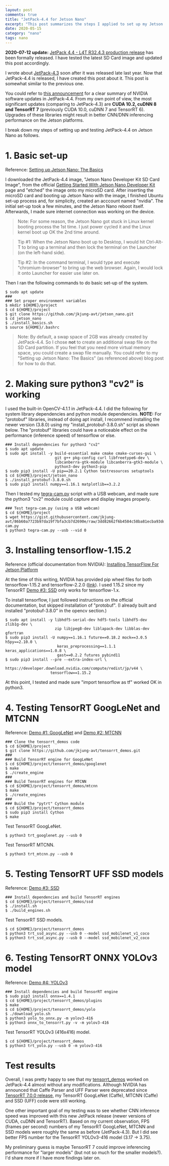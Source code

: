```yaml
---
layout: post
comments: true
title: "JetPack-4.4 for Jetson Nano"
excerpt: "This post summarizes the steps I applied to set up my Jetson Nano DevKit with JetPack-4.4 and run my tensorrt_demos samples."
date: 2020-05-15
category: "nano"
tags: nano
---
```


**2020-07-12 update:**  [JetPack 4.4 - L4T R32.4.3 production release](https://forums.developer.nvidia.com/t/jetpack-4-4-l4t-r32-4-3-production-release/140866) has been formally released.  I have tested the latest SD Card image and updated this post accordingly.

I wrote about [JetPack-4.3](https://jkjung-avt.github.io/jetpack-4.3/) soon after it was released late last year.  Now that JetPack-4.4 is released, I have created this post about it.  This post is somewhat similar to the previous one.

You could refer to [this announcement](https://forums.developer.nvidia.com/t/jetpack-4-4-l4t-r32-4-3-production-release/140866) for a clear summary of NVIDIA software updates in JetPack-4.4.  From my own point of view, the most significant updates (comparing to JetPack-4.3) are **CUDA 10.2, cuDNN 8 and TensorRT 7** (previously CUDA 10.0, cuDNN 7 and TensorRT 6).  Upgrades of these libraries might result in better CNN/DNN inferencing performance on the Jetson platforms.

I break down my steps of setting up and testing JetPack-4.4 on Jetson Nano as follows.

# 1. Basic set-up

Reference: [Setting up Jetson Nano: The Basics](https://jkjung-avt.github.io/setting-up-nano/)

I downloaded the JetPack-4.4 image, "Jetson Nano Developer Kit SD Card Image", from the official [Getting Started With Jetson Nano Developer Kit](https://developer.nvidia.com/embedded/learn/get-started-jetson-nano-devkit#write) page and "etched" the image onto my microSD card.  After inserting the microSD card and booting up Jetson Nano with the image, I finished Ubuntu set-up process and, for simplicity, created an acccount named "nvidia".  The initial set-up took a few minutes, and the Jetson Nano reboot itself.  Afterwards, I made sure internet connection was working on the device.

> Note:  For some reason, the Jetson Nano got stuck in Linux kernel booting process the 1st time.  I just power cycled it and the Linux kernel boot up OK the 2nd time around.

> Tip #1:  When the Jetson Nano boot up to Desktop, I would hit Ctrl-Alt-T to bring up a terminal and then lock the terminal on the Launcher (on the left-hand side).

> Tip #2:  In the command terminal, I would type and execute "chromium-browser" to bring up the web browser.  Again, I would lock it onto Launcher for easier use later on.

Then I ran the following commands to do basic set-up of the system.

```shell
$ sudo apt update
###
### Set proper environment variables
$ mkdir ${HOME}/project
$ cd ${HOME}/project
$ git clone https://github.com/jkjung-avt/jetson_nano.git
$ cd jetson_nano
$ ./install_basics.sh
$ source ${HOME}/.bashrc
```

> Note:  By default, a swap space of 2GB was already created by JetPack-4.4.  So I chose **not** to create an additional swap file on the SD Card partition.  If you feel that you need more virtual memory space, you could create a swap file manually.  You could refer to my "Setting up Jetson Nano: The Basics" (as referenced above) blog post for how to do that.

# 2. Making sure python3 "cv2" is working

I used the built-in OpenCV-4.1.1 in JetPack-4.4.  I did the following for system library dependencies and python module dependencies.  **NOTE:** For "protobuf" libraries, instead of doing apt install, I recommend installing the newer version (3.8.0) using my "install_protobuf-3.8.0.sh" script as shown below.  The "protobuf" libraries could have a noticeable effect on the performance (inference speed) of tensorflow or else.

```shell
### Install dependencies for python3 "cv2"
$ sudo apt update
$ sudo apt install -y build-essential make cmake cmake-curses-gui \
                      git g++ pkg-config curl libfreetype6-dev \
                      libcanberra-gtk-module libcanberra-gtk3-module \
                      python3-dev python3-pip
$ sudo pip3 install -U pip==20.2.1 Cython testresources setuptools
$ cd ${HOME}/project/jetson_nano
$ ./install_protobuf-3.8.0.sh
$ sudo pip3 install numpy==1.16.1 matplotlib==3.2.2
```

Then I tested my [tegra-cam.py](https://gist.github.com/jkjung-avt/86b60a7723b97da19f7bfa3cb7d2690e) script with a USB webcam, and made sure the python3 "cv2" module could capture and display images properly.

```shell
### Test tegra-cam.py (using a USB webcam)
$ cd ${HOME}/project
$ wget https://gist.githubusercontent.com/jkjung-avt/86b60a7723b97da19f7bfa3cb7d2690e/raw/3dd82662f6b4584c58ba81ecba93dd6f52c3366c/tegra-cam.py
$ python3 tegra-cam.py --usb --vid 0
```

# 3. Installing tensorflow-1.15.2

Reference (official documentation from NVIDIA): [Installing TensorFlow For Jetson Platform](https://docs.nvidia.com/deeplearning/frameworks/install-tf-jetson-platform/index.html)

At the time of this writing, NVIDIA has provided pip wheel files for both tensorflow-1.15.2 and tensorflow-2.2.0 ([link](https://developer.download.nvidia.com/compute/redist/jp/v44/tensorflow/)).  I used 1.15.2 since my TensorRT [Demo #3: SSD](https://github.com/jkjung-avt/tensorrt_demos#demo-3-ssd) only works for tensorflow-1.x.

To install tensorflow, I just followed instructions on the official documentation, but skipped installation of "protobuf".  (I already built and installed "protobuf-3.8.0" in the opencv section.)

```shell
$ sudo apt install -y libhdf5-serial-dev hdf5-tools libhdf5-dev zlib1g-dev \
                      zip libjpeg8-dev liblapack-dev libblas-dev gfortran
$ sudo pip3 install -U numpy==1.16.1 future==0.18.2 mock==3.0.5 h5py==2.10.0 \
                       keras_preprocessing==1.1.1 keras_applications==1.0.8 \
                       gast==0.2.2 futures pybind11
$ sudo pip3 install --pre --extra-index-url \
                    https://developer.download.nvidia.com/compute/redist/jp/v44 \
                    tensorflow==1.15.2
```

At this point, I tested and made sure "import tensorflow as tf" worked OK in python3.

# 4. Testing TensorRT GoogLeNet and MTCNN

Reference: [Demo #1: GoogLeNet](https://github.com/jkjung-avt/tensorrt_demos#googlenet) and [Demo #2: MTCNN](https://github.com/jkjung-avt/tensorrt_demos#demo-2-mtcnn)

```shell
### Clone the tensorrt_demos code
$ cd ${HOME}/project
$ git clone https://github.com/jkjung-avt/tensorrt_demos.git
###
### Build TensorRT engine for GoogLeNet
$ cd ${HOME}/project/tensorrt_demos/googlenet
$ make
$ ./create_engine
###
### Build TensorRT engines for MTCNN
$ cd ${HOME}/project/tensorrt_demos/mtcnn
$ make
$ ./create_engines
###
### Build the "pytrt" Cython module
$ cd ${HOME}/project/tensorrt_demos
$ sudo pip3 install Cython
$ make
```

Test TensorRT GoogLeNet.

```shell
$ python3 trt_googlenet.py --usb 0
```

Test TensorRT MTCNN.

```shell
$ python3 trt_mtcnn.py --usb 0
```

# 5. Testing TensorRT UFF SSD models

Reference: [Demo #3: SSD](https://github.com/jkjung-avt/tensorrt_demos#demo-3-ssd)

```shell
### Install dependencies and build TensorRT engines
$ cd ${HOME}/project/tensorrt_demos/ssd
$ ./install.sh
$ ./build_engines.sh
```

Test TensorRT SSD models.

```shell
$ cd ${HOME}/project/tensorrt_demos
$ python3 trt_ssd_async.py --usb 0 --model ssd_mobilenet_v1_coco
$ python3 trt_ssd_async.py --usb 0 --model ssd_mobilenet_v2_coco
```

# 6. Testing TensorRT ONNX YOLOv3 model

Reference: [Demo #4: YOLOv3](https://github.com/jkjung-avt/tensorrt_demos#demo-4-yolov3)

```shell
### Install dependencies and build TensorRT engine
$ sudo pip3 install onnx==1.4.1
$ cd ${HOME}/project/tensorrt_demos/plugins
$ make
$ cd ${HOME}/project/tensorrt_demos/yolo
$ ./download_yolo.sh
$ python3 yolo_to_onnx.py -m yolov3-416
$ python3 onnx_to_tensorrt.py -v -m yolov3-416
```

Test TensorRT YOLOv3 (416x416) model.

```shell
$ cd ${HOME}/project/tensorrt_demos
$ python3 trt_yolo.py --usb 0 -m yolov3-416
```

# Test results

Overall, I was pretty happy to see that my [tensorrt_demos](https://github.com/jkjung-avt/tensorrt_demos) worked on JetPack-4.4 almost without any modifications.  Although NVIDIA has announced that Caffe Parser and UFF Parser were deprecated since [TensorRT 7.0.0 release](https://docs.nvidia.com/deeplearning/sdk/tensorrt-release-notes/tensorrt-7.html#rel_7-0-0), my TensorRT GoogLeNet (Caffe), MTCNN (Caffe) and SSD (UFF) code were still working.

One other important goal of my testing was to see whether CNN inference speed was improved with this new JetPack release (newer versions of CUDA, cuDNN and TensorRT).  Based on my current observation, FPS (frames per second) numbers of my TensorRT GoogLeNet, MTCNN and SSD models were roughly the same as before (JetPack-4.3).  But I did see better FPS number for the TensorRT YOLOv3-416 model (3.17 -> 3.75).

My preliminary guess is maybe TensorRT 7 could improve inferencing performance for "larger models" (but not so much for the smaller models?).  I'd share more if I have more findings later on.
